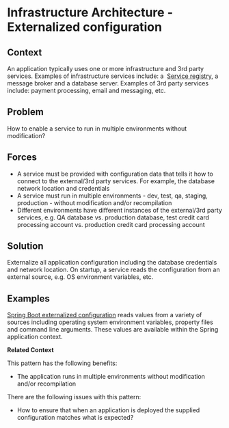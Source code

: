 Infrastructure Architecture - Externalized configuration
======================================================
 
Context
-------

An application typically uses one or more infrastructure and 3rd party
services. Examples of infrastructure services include: a  [Service
registry](https://microservices.io/patterns/service-registry.html),
a message broker and a database server. Examples of 3rd party services
include: payment processing, email and messaging, etc.

Problem
-------

How to enable a service to run in multiple environments without
modification?

Forces
------

-   A service must be provided with configuration data that tells it how
    to connect to the external/3rd party services. For example, the
    database network location and credentials
-   A service must run in multiple environments - dev, test, qa,
    staging, production - without modification and/or recompilation
-   Different environments have different instances of the external/3rd
    party services, e.g. QA database vs. production database, test
    credit card processing account vs. production credit card processing
    account

Solution
--------

Externalize all application configuration including the database
credentials and network location. On startup, a service reads the
configuration from an external source, e.g. OS environment variables,
etc.

Examples
--------

[Spring Boot externalized
configuration](https://docs.spring.io/spring-boot/docs/current/reference/html/boot-features-external-config.html) reads
values from a variety of sources including operating system environment
variables, property files and command line arguments. These values are
available within the Spring application context.

**Related Context**

This pattern has the following benefits:

-   The application runs in multiple environments without modification
    and/or recompilation

There are the following issues with this pattern:

-   How to ensure that when an application is deployed the supplied
    configuration matches what is expected?



 



